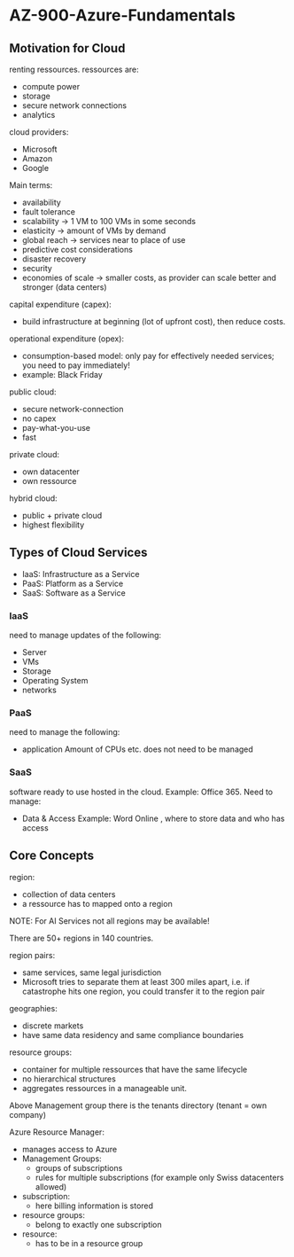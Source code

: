 # AZ-900-Azure-Fundamentals

## Motivation for Cloud
renting ressources.
ressources are:
* compute power
* storage 
* secure network connections
* analytics

cloud providers:
* Microsoft
* Amazon
* Google

Main terms:
* availability
* fault tolerance
* scalability -> 1 VM to 100 VMs in some seconds
* elasticity -> amount of VMs by demand
* global reach -> services near to place of use
* predictive cost considerations
* disaster recovery
* security
* economies of scale -> smaller costs, as provider can scale better and stronger (data centers)

capital expenditure (capex):
* build infrastructure at beginning (lot of upfront cost), then reduce costs.

operational expenditure (opex):
* consumption-based model: only pay for effectively needed services; you need to pay immediately!
* example: Black Friday

public cloud:
* secure network-connection
* no capex
* pay-what-you-use
* fast

private cloud:
* own datacenter
* own ressource

hybrid cloud:
* public + private cloud
* highest flexibility

## Types of Cloud Services
* IaaS: Infrastructure as a Service
* PaaS: Platform as a Service
* SaaS: Software as a Service

### IaaS
need to manage updates of the following:
* Server
* VMs
* Storage
* Operating System
* networks

### PaaS
need to manage the following:
* application
Amount of CPUs etc. does not need to be managed

### SaaS
software ready to use hosted in the cloud.
Example: Office 365.
Need to manage:
* Data & Access
Example: Word Online , where to store data and who has access

## Core Concepts
region:
* collection of data centers
* a ressource has to mapped onto a region

NOTE: For AI Services not all regions may be available!

There are 50+ regions in 140 countries.

region pairs:
* same services, same legal jurisdiction
* Microsoft tries to separate them at least 300 miles apart, i.e. if catastrophe hits one region, you could transfer it to the region pair

geographies:
* discrete markets
* have same data residency and same compliance boundaries

resource groups:
* container for multiple ressources that have the same lifecycle
* no hierarchical structures
* aggregates ressources in a manageable unit.

Above Management group there is the tenants directory (tenant = own company)

Azure Resource Manager:
* manages access to Azure
* Management Groups: 
  - groups of subscriptions
  - rules for multiple subscriptions (for example only Swiss datacenters allowed)
* subscription:
  - here billing information is stored
* resource groups:
  - belong to exactly one subscription
* resource:
  - has to be in a resource group

